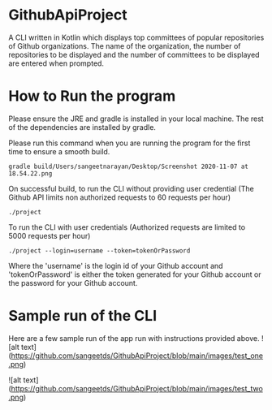 # GithubApiProject
A CLI written in Kotlin which displays top committees of popular repositories of Github organizations. The name of the organization, the number of repositories to be displayed and the number of committees to be displayed are entered when prompted. 

# How to Run the program
Please ensure the JRE and gradle is installed in your local machine. The rest of the dependencies are installed by gradle. 

Please run this command when you are running the program for the first time to ensure a smooth build. 
```
gradle build/Users/sangeetnarayan/Desktop/Screenshot 2020-11-07 at 18.54.22.png
```

On successful build, to run the CLI without providing user credential (The Github API limits non authorized requests to 60 requests per hour)
```
./project
```

To run the CLI with user credentials (Authorized requests are limited to 5000 requests per hour)
```
./project --login=username --token=tokenOrPassword
```

Where the 'username' is the login id of your Github account and 'tokenOrPassword' is either the token generated for your Github account or the password for your Github account.

# Sample run of the CLI

Here are a few sample run of the app run with instructions provided above. 
![alt text] (https://github.com/sangeetds/GithubApiProject/blob/main/images/test_one.png)

![alt text] (https://github.com/sangeetds/GithubApiProject/blob/main/images/test_two.png)

